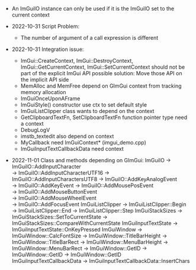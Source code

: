 - An ImGuiIO instance can only be used if it is the ImGuiIO set to the current context

- 2022-10-31 Script Problem:
    - The number of argument of a call expression is different
- 2022-10-31 Integration issue:
    - ImGui::CreateContext, ImGui::DestroyContext, ImGui::GetCurrentContext, ImGui::SetCurrentContext should not be part of the explicit ImGui API
        possible solution: Move those API on the implicit API side
    - MemAlloc and MemFree depend on GImGui context from tracking memory allocation
    - ImGuiOnceUponAFrame
    - ImGuiStyle() constructor use ctx to set default style
    - ImGuiListClipper class wants to depend on the context
    - GetClipboardTextFn, SetClipboardTextFn function pointer type need a context
    - DebugLogV
    - imstb_textedit also depend on context
    - MyCallback need ImGuiContext* (imgui_demo.cpp)
    - ImGuiInputTextCallbackData need context
- 2022-11-01 Class and methods depending on GImGui:
    ImGuiIO
        -> ImGuiIO::AddInputCharacter     
        -> ImGuiIO::AddInputCharacterUTF16
        -> ImGuiIO::AddInputCharactersUTF8
        -> ImGuiIO::AddKeyAnalogEvent     
        -> ImGuiIO::AddKeyEvent
        -> ImGuiIO::AddMousePosEvent      
        -> ImGuiIO::AddMouseButtonEvent   
        -> ImGuiIO::AddMouseWheelEvent    
        -> ImGuiIO::AddFocusEvent
        ImGuiListClipper
        -> ImGuiListClipper::Begin
        -> ImGuiListClipper::End
        -> ImGuiListClipper::Step
        ImGuiStackSizes
        -> ImGuiStackSizes::SetToCurrentState
        -> ImGuiStackSizes::CompareWithCurrentState
        ImGuiInputTextState
        -> ImGuiInputTextState::OnKeyPressed
        ImGuiWindow
        -> ImGuiWindow::CalcFontSize
        -> ImGuiWindow::TitleBarHeight
        -> ImGuiWindow::TitleBarRect
        -> ImGuiWindow::MenuBarHeight
        -> ImGuiWindow::MenuBarRect
        -> ImGuiWindow::GetID
        -> ImGuiWindow::GetID
        -> ImGuiWindow::GetID
        ImGuiInputTextCallbackData
        -> ImGuiInputTextCallbackData::InsertChars